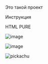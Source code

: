Это такой проект 

Инструкция

HTML PURE

![image](https://github.com/user-attachments/assets/d81d42bb-71c7-4ad3-8e1f-125d94b06edb)

![image](https://github.com/user-attachments/assets/2719d38f-8cfe-449e-bedb-16f5988d6c5f)

![pickachu](https://github.com/user-attachments/assets/da84c2ff-bf4b-4551-a1a9-a3a8a796147e)
